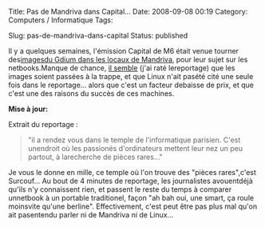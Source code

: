 Title: Pas de Mandriva dans Capital...
Date: 2008-09-08 00:19
Category: Computers / Informatique
Tags:

Slug: pas-de-mandriva-dans-capital
Status: published

Il y a quelques semaines, l'émission Capital de M6 était venue tourner des[imagesdu Gdium dans les locaux de Mandriva](\%22http://blog.mandriva.com/2008/07/17/m6-en-exclusivite-chez-mandriva/\%22), pour leur sujet sur les netbooks.Manque de chance, [il semble](\%22http://linuxfr.org/%7Esebastienb/27169.html\%22) (j'ai raté lereportage) que les images soient passées à la trappe, et que Linux n'ait pasété cité une seule fois dans le reportage... alors que c'est un facteur debaisse de prix, et que c'est une des raisons du succès de ces machines.

**Mise à jour:**

Extrait du reportage :

> "il a rendez vous dans le temple de l'informatique parisien. C'est unendroit où les passionés d'ordinateurs mettent leur nez un peu partout, à larecherche de pièces rares..."

Je vous le donne en mille, ce temple où l'on trouve des "pièces rares",c'est Surcouf... Au bout de 4 minutes de reportage, les journalistes avouentdéjà qu'ils n'y connaissent rien, et passent le reste du temps à comparer unnetbook à un portable traditionel, façon "ah bah oui, une smart, ça roule moinsvite qu'une berline". Effectivement, c'est peut être pas plus mal qu'on ait pasentendu parler ni de Mandriva ni de Linux...
